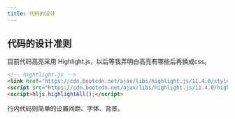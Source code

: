 ```yaml
---
title: 代码的设计
---
```


## 代码的设计准则

目前代码高亮采用 Highlight.js，以后等我弄明白高亮有哪些后再换成css。

```html
<!-- hightlight.js -->
<link href="https://cdn.bootcdn.net/ajax/libs/highlight.js/11.4.0/styles/github-dark-dimmed.min.css" rel="stylesheet">
<script src="https://cdn.bootcdn.net/ajax/libs/highlight.js/11.4.0/highlight.min.js"></script>
<script>hljs.highlightAll();</script>
```

行内代码则简单的设置间距、字体、背景。
